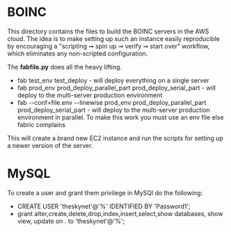 # BOINC

This directory contains the files to build the BOINC servers in the AWS cloud.
The idea is to make setting up such an instance easily reproducible by encouraging a "scripting ➞ spin up ➞ verify ➞ start over" workflow, which eliminates any non-scripted configuration.

The **fabfile.py** does all the heavy lifting.

* fab test_env test_deploy - will deploy everything on a single server
* fab prod_env prod_deploy_parallel_part prod_deploy_serial_part - will deploy to the multi-server production environment
* fab --conf=file.env --linewise prod_env prod_deploy_parallel_part prod_deploy_serial_part - will deploy to the multi-server production environment in parallel. To make this work you must use an env file else fabric complains

This will create a brand new EC2 instance and run the scripts for setting up a newer version of the server.

# MySQL

To create a user and grant them privilege in MySQl do the following:
* CREATE USER 'theskynet'@'%' IDENTIFIED BY 'Password1';
* grant alter,create,delete,drop,index,insert,select,show databases, show view, update on *.* to 'theskynet'@'%';
